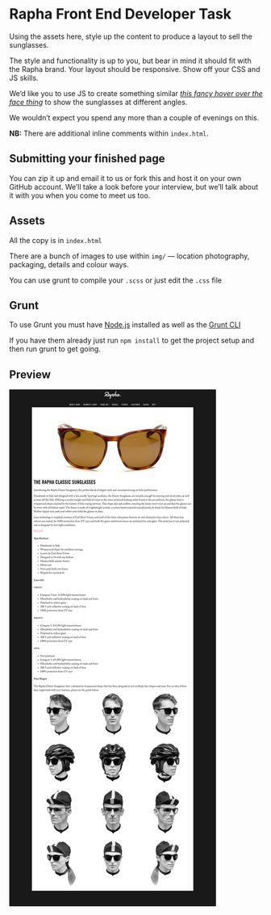 # Rapha Front End Developer Task

Using the assets here, style up the content to produce a layout to sell the sunglasses.

The style and functionality is up to you, but bear in mind it should fit with the Rapha brand. Your layout should be responsive. Show off your CSS and JS skills.

We’d like you to use JS to create something similar _[this fancy hover over the face thing](http://hankjobenhavn.com/#/eyewear/state)_ to show the sunglasses at different angles.

We wouldn’t expect you spend any more than a couple of evenings on this.

**NB:** There are additional inline comments within `index.html`.

## Submitting your finished page
You can zip it up and email it to us or fork this and host it on your own GitHub account. We’ll take a look before your interview, but we’ll talk about it with you when you come to meet us too.

## Assets

All the copy is in `index.html`

There are a bunch of images to use within `img/` — location photography, packaging, details and colour ways.

You can use grunt to compile your `.scss` or just edit the `.css` file

## Grunt

To use Grunt you must have [Node.js](https://nodejs.org/en/) installed as well as the [Grunt CLI](http://gruntjs.com/getting-started)

If you have them already just run `npm install` to get the project setup and then run grunt to get going.

## Preview

![base layout](screenshot.png)